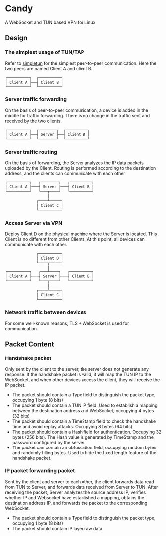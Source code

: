 # Candy

A WebSocket and TUN based VPN for Linux 

## Design

### The simplest usage of TUN/TAP

Refer to [simpletun](https://github.com/gregnietsky/simpletun) for the simplest peer-to-peer communication.
Here the two peers are named Client A and client B.

```txt
┌──────────┐  ┌──────────┐
│ Client A ├──┤ Client B │
└──────────┘  └──────────┘
```

### Server traffic forwarding

On the basis of peer-to-peer communication, a device is added in the middle for traffic forwarding.
There is no change in the traffic sent and received by the two clients.

```txt
┌──────────┐  ┌────────┐  ┌──────────┐
│ Client A ├──┤ Server ├──┤ Client B │
└──────────┘  └────────┘  └──────────┘
```

### Server traffic routing

On the basis of forwarding, the Server analyzes the IP data packets uploaded by the Client.
Routing is performed according to the destination address, and the clients can communicate with each other

```txt
┌──────────┐   ┌────────┐   ┌──────────┐
│ Client A ├───┤ Server ├───┤ Client B │
└──────────┘   └───┬────┘   └──────────┘
                   │
              ┌────┴─────┐
              │ Client C │
              └──────────┘
```

### Access Server via VPN

Deploy Client D on the physical machine where the Server is located. This Client is no different from other Clients.
At this point, all devices can communicate with each other.

```txt
              ┌──────────┐
              │ Client D │
              └────┬─────┘
                   │
┌──────────┐   ┌───┴────┐   ┌──────────┐
│ Client A ├───┤ Server ├───┤ Client B │
└──────────┘   └───┬────┘   └──────────┘
                   │
              ┌────┴─────┐
              │ Client C │
              └──────────┘
```

### Network traffic between devices

For some well-known reasons, TLS + WebSocket is used for communication.

## Packet Content

### Handshake packet

Only sent by the client to the server, the server does not generate any response. If the handshake packet is valid, it will map the TUN IP to the WebSocket, and when other devices access the client, they will receive the IP packet.

- The packet should contain a Type field to distinguish the packet type, occupying 1 byte (8 bits)
- The packet should contain a TUN IP field. Used to establish a mapping between the destination address and WebSocket, occupying 4 bytes (32 bits)
- The packet should contain a TimeStamp field to check the handshake time and avoid replay attacks. Occupying 8 bytes (64 bits)
- The packet should contain a Hash field for authentication. Occupying 32 bytes (256 bits). The Hash value is generated by TimeStamp and the password configured by the server
- The packet can contain an obfuscation field, occupying random bytes and randomly filling bytes. Used to hide the fixed length feature of the handshake packet.

### IP packet forwarding packet

Sent by the client and server to each other, the client forwards data read from TUN to Server, and forwards data received from Server to TUN. After receiving the packet, Server analyzes the source address IP, verifies whether IP and Websocket have established a mapping, obtains the destination address IP, and forwards the packet to the corresponding WebSocket.

- The packet should contain a Type field to distinguish the packet type, occupying 1 byte (8 bits)
- The packet should contain IP layer raw data

